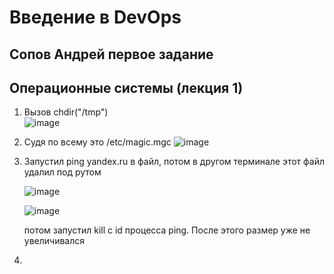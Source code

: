 # Введение в DevOps

##  Сопов Андрей первое задание 


## Операционные системы (лекция 1)


1. Вызов chdir("/tmp")    
   ![image](https://user-images.githubusercontent.com/5323690/169380086-bcd24595-280a-496d-9421-473443dbcd79.png)
2. Судя по всему это /etc/magic.mgc
   ![image](https://user-images.githubusercontent.com/5323690/169382960-e88e4b26-0ecc-4171-bca3-e09110698aa8.png)

3. Запустил ping yandex.ru в файл, потом в другом терминале этот файл удалил под рутом
   
   ![image](https://user-images.githubusercontent.com/5323690/169391638-be46b13f-898f-4878-a82d-169b32f2a60b.png)

   ![image](https://user-images.githubusercontent.com/5323690/169391502-d8f4f9fa-e3de-44ae-a3a4-61b25d7c54c8.png)
   
   потом запустил kill с id процесса ping. После этого размер уже не увеличивался
4. 
